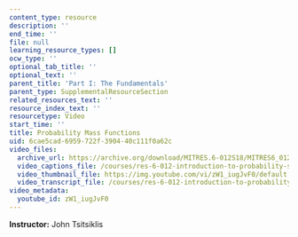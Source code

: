 ```yaml
---
content_type: resource
description: ''
end_time: ''
file: null
learning_resource_types: []
ocw_type: ''
optional_tab_title: ''
optional_text: ''
parent_title: 'Part I: The Fundamentals'
parent_type: SupplementalResourceSection
related_resources_text: ''
resource_index_text: ''
resourcetype: Video
start_time: ''
title: Probability Mass Functions
uid: 6cae5cad-6959-722f-3904-40c111f0a62c
video_files:
  archive_url: https://archive.org/download/MITRES.6-012S18/MITRES6_012S18_L05-03_300k.mp4
  video_captions_file: /courses/res-6-012-introduction-to-probability-spring-2018/5edde925c50f56f898d3bd941b08cf9d_zW1_iugJvF0.vtt
  video_thumbnail_file: https://img.youtube.com/vi/zW1_iugJvF0/default.jpg
  video_transcript_file: /courses/res-6-012-introduction-to-probability-spring-2018/b46a71f939d5f361f624c59338966b27_zW1_iugJvF0.pdf
video_metadata:
  youtube_id: zW1_iugJvF0
---
```


**Instructor:** John Tsitsiklis



